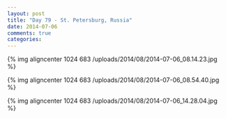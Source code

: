 ```yaml
---
layout: post
title: "Day 79 - St. Petersburg, Russia"
date: 2014-07-06
comments: true
categories: 
---
```

{% img aligncenter 1024 683 /uploads/2014/08/2014-07-06_08.14.23.jpg %}

{% img aligncenter 1024 683 /uploads/2014/08/2014-07-06_08.54.40.jpg %}

{% img aligncenter 1024 683 /uploads/2014/08/2014-07-06_14.28.04.jpg %}
